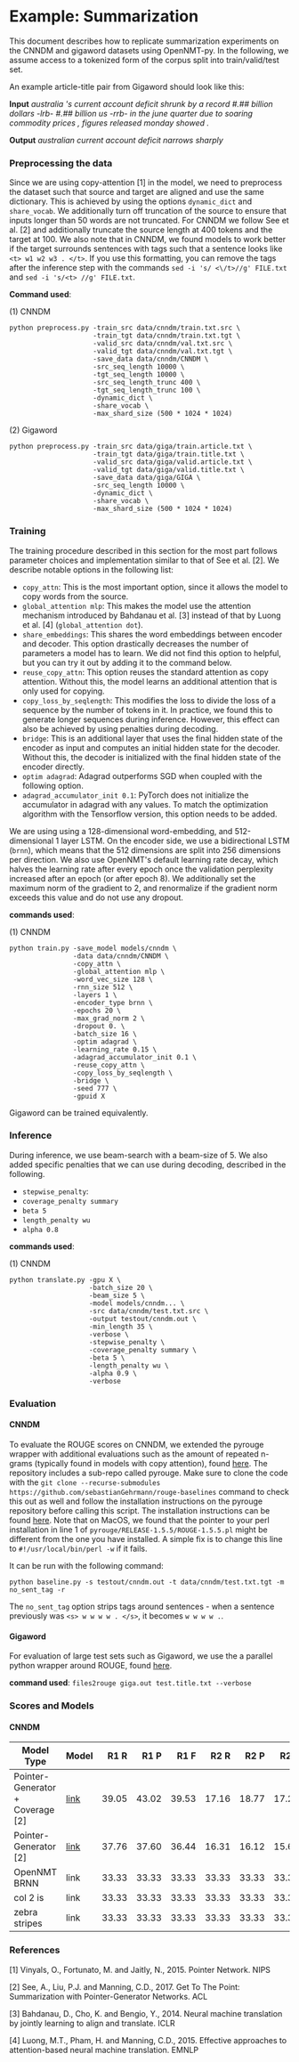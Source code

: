 # Example: Summarization

This document describes how to replicate summarization experiments on the CNNDM and gigaword datasets using OpenNMT-py.
In the following, we assume access to a tokenized form of the corpus split into train/valid/test set.

An example article-title pair from Gigaword should look like this:

**Input**
*australia 's current account deficit shrunk by a record #.## billion dollars -lrb- #.## billion us -rrb- in the june quarter due to soaring commodity prices , figures released monday showed .*

**Output**
*australian current account deficit narrows sharply*


### Preprocessing the data

Since we are using copy-attention [1] in the model, we need to preprocess the dataset such that source and target are aligned and use the same dictionary. This is achieved by using the options `dynamic_dict` and `share_vocab`.
We additionally turn off truncation of the source to ensure that inputs longer than 50 words are not truncated.
For CNNDM we follow See et al. [2] and additionally truncate the source length at 400 tokens and the target at 100. We also note that in CNNDM, we found models to work better if the target surrounds sentences with tags such that a sentence looks like `<t> w1 w2 w3 . </t>`. If you use this formatting, you can remove the tags after the inference step with the commands `sed -i 's/ <\/t>//g' FILE.txt` and `sed -i 's/<t> //g' FILE.txt`.

**Command used**:

(1) CNNDM

```
python preprocess.py -train_src data/cnndm/train.txt.src \
                     -train_tgt data/cnndm/train.txt.tgt \
                     -valid_src data/cnndm/val.txt.src \
                     -valid_tgt data/cnndm/val.txt.tgt \
                     -save_data data/cnndm/CNNDM \
                     -src_seq_length 10000 \
                     -tgt_seq_length 10000 \
                     -src_seq_length_trunc 400 \
                     -tgt_seq_length_trunc 100 \
                     -dynamic_dict \
                     -share_vocab \
                     -max_shard_size (500 * 1024 * 1024)
```

(2) Gigaword

```
python preprocess.py -train_src data/giga/train.article.txt \
                     -train_tgt data/giga/train.title.txt \
                     -valid_src data/giga/valid.article.txt \
                     -valid_tgt data/giga/valid.title.txt \
                     -save_data data/giga/GIGA \
                     -src_seq_length 10000 \
                     -dynamic_dict \
                     -share_vocab \
                     -max_shard_size (500 * 1024 * 1024)
```


### Training

The training procedure described in this section for the most part follows parameter choices and implementation similar to that of See et al. [2]. We describe notable options in the following list:

- `copy_attn`: This is the most important option, since it allows the model to copy words from the source.
- `global_attention mlp`: This makes the model use the  attention mechanism introduced by Bahdanau et al. [3] instead of that by Luong et al. [4] (`global_attention dot`).
- `share_embeddings`: This shares the word embeddings between encoder and decoder. This option drastically decreases the number of parameters a model has to learn. We did not find this option to helpful, but you can try it out by adding it to the command below.
-  `reuse_copy_attn`: This option reuses the standard attention as copy attention. Without this, the model learns an additional attention that is only used for copying.
-  `copy_loss_by_seqlength`: This modifies the loss to divide the loss of a sequence by the number of tokens in it. In practice, we found this to generate longer sequences during inference. However, this effect can also be achieved by using penalties during decoding.
-  `bridge`: This is an additional layer that uses the final hidden state of the encoder as input and computes an initial hidden state for the decoder. Without this, the decoder is initialized with the final hidden state of the encoder directly.
-  `optim adagrad`: Adagrad outperforms SGD when coupled with the following option.
-  `adagrad_accumulator_init 0.1`: PyTorch does not initialize the accumulator in adagrad with any values. To match the optimization algorithm with the Tensorflow version, this option needs to be added.


We are using using a 128-dimensional word-embedding, and 512-dimensional 1 layer LSTM. On the encoder side, we use a bidirectional LSTM (`brnn`), which means that the 512 dimensions are split into 256 dimensions per direction.
We also use OpenNMT's default learning rate decay, which halves the learning rate after every epoch once the validation perplexity increased after an epoch (or after epoch 8).
We additionally set the maximum norm of the gradient to 2, and renormalize if the gradient norm exceeds this value and do not use any dropout.

**commands used**:

(1) CNNDM

```
python train.py -save_model models/cnndm \
                -data data/cnndm/CNNDM \
                -copy_attn \
                -global_attention mlp \
                -word_vec_size 128 \
                -rnn_size 512 \
                -layers 1 \
                -encoder_type brnn \
                -epochs 20 \
                -max_grad_norm 2 \
                -dropout 0. \
                -batch_size 16 \
                -optim adagrad \
                -learning_rate 0.15 \
                -adagrad_accumulator_init 0.1 \
                -reuse_copy_attn \
                -copy_loss_by_seqlength \
                -bridge \
                -seed 777 \
                -gpuid X
```

Gigaword can be trained equivalently.


### Inference

During inference, we use beam-search with a beam-size of 5. We also added specific penalties that we can use during decoding, described in the following.

- `stepwise_penalty`:
- `coverage_penalty summary`
- `beta 5`
- `length_penalty wu`
- `alpha 0.8`

**commands used**:

(1) CNNDM

```
python translate.py -gpu X \
                    -batch_size 20 \
                    -beam_size 5 \
                    -model models/cnndm... \
                    -src data/cnndm/test.txt.src \
                    -output testout/cnndm.out \
                    -min_length 35 \
                    -verbose \
                    -stepwise_penalty \
                    -coverage_penalty summary \
                    -beta 5 \
                    -length_penalty wu \
                    -alpha 0.9 \
                    -verbose
```




### Evaluation

#### CNNDM

To evaluate the ROUGE scores on CNNDM, we extended the pyrouge wrapper with additional evaluations such as the amount of repeated n-grams (typically found in models with copy attention), found [here](https://github.com/sebastianGehrmann/rouge-baselines). The repository includes a sub-repo called pyrouge. Make sure to clone the code with the `git clone --recurse-submodules https://github.com/sebastianGehrmann/rouge-baselines` command to check this out as well and follow the installation instructions on the pyrouge repository before calling this script.
The installation instructions can be found [here](https://github.com/falcondai/pyrouge/tree/9cdbfbda8b8d96e7c2646ffd048743ddcf417ed9#installation). Note that on MacOS, we found that the pointer to your perl installation in line 1 of `pyrouge/RELEASE-1.5.5/ROUGE-1.5.5.pl` might be different from the one you have installed. A simple fix is to change this line to `#!/usr/local/bin/perl -w` if it fails.

It can be run with the following command:

```
python baseline.py -s testout/cnndm.out -t data/cnndm/test.txt.tgt -m no_sent_tag -r
```

The `no_sent_tag` option strips tags around sentences - when a sentence previously was `<s> w w w w . </s>`, it becomes `w w w w .`.

#### Gigaword

For evaluation of large test sets such as Gigaword, we use the a parallel python wrapper around ROUGE, found [here](https://github.com/pltrdy/files2rouge).

**command used**:
`files2rouge giga.out test.title.txt --verbose`

### Scores and Models

#### CNNDM

| Model Type    | Model    | R1 R  | R1 P  | R1 F  | R2 R  | R2 P  | R2 F  | RL R  | RL P  | RL F  |
| ------------- |  -------- | -----:| -----:| -----:|------:| -----:| -----:|-----: | -----:| -----:|
| Pointer-Generator + Coverage [2]     | [link](https://github.com/abisee/pointer-generator)     | 39.05 |	43.02 |	39.53 |	17.16 | 18.77 | 17.28  | 35.98 | 39.56 | 36.38 |
| Pointer-Generator [2]  |  [link](https://github.com/abisee/pointer-generator)     | 37.76 | 37.60| 36.44| 16.31| 16.12| 15.66| 34.66| 34.46| 33.42 |
| OpenNMT BRNN      |  link     | 33.33 | 33.33 | 33.33 | 33.33 | 33.33 | 33.33 | 33.33 | 33.33 | 33.33 |
| col 2 is      |  link     | 33.33 | 33.33 | 33.33 | 33.33 | 33.33 | 33.33 | 33.33 | 33.33 | 33.33 |
| zebra stripes |  link     | 33.33 | 33.33 | 33.33 | 33.33 | 33.33 | 33.33 | 33.33 | 33.33 | 33.33 |




### References

[1] Vinyals, O., Fortunato, M. and Jaitly, N., 2015. Pointer Network. NIPS

[2] See, A., Liu, P.J. and Manning, C.D., 2017. Get To The Point: Summarization with Pointer-Generator Networks. ACL

[3] Bahdanau, D., Cho, K. and Bengio, Y., 2014. Neural machine translation by jointly learning to align and translate. ICLR

[4] Luong, M.T., Pham, H. and Manning, C.D., 2015. Effective approaches to attention-based neural machine translation. EMNLP